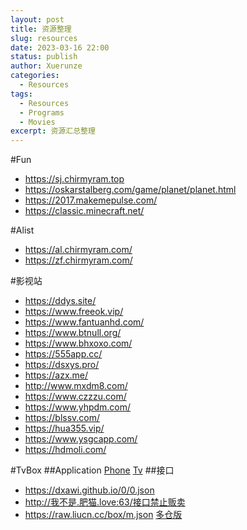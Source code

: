 ```yaml
---
layout: post
title: 资源整理
slug: resources
date: 2023-03-16 22:00
status: publish
author: Xuerunze
categories: 
  - Resources
tags:
  - Resources
  - Programs
  - Movies
excerpt: 资源汇总整理
---
```



#Fun
* https://sj.chirmyram.top
* https://oskarstalberg.com/game/planet/planet.html
* https://2017.makemepulse.com/
* https://classic.minecraft.net/

#Alist
* https://al.chirmyram.com/
* https://zf.chirmyram.com/

#影视站
* https://ddys.site/
* https://www.freeok.vip/
* https://www.fantuanhd.com/
* https://www.btnull.org/
* https://www.bhxoxo.com/
* https://555app.cc/
* https://dsxys.pro/
* https://azx.me/
* http://www.mxdm8.com/
* https://www.czzzu.com/
* https://www.yhpdm.com/
* https://blssv.com/
* https://hua355.vip/
* https://www.ysgcapp.com/
* https://hdmoli.com/

#TvBox
##Application
[Phone](https://bbs.kafan.cn/thread-2249557-1-1.html)
[Tv](https://github.com/pvqogw/TVBoxOSC/releases)
##接口
* https://dxawi.github.io/0/0.json
* http://我不是.肥猫.love:63/接口禁止贩卖
* https://raw.liucn.cc/box/m.json  [多仓版](https://raw.liucn.cc/box/dm.txt)
